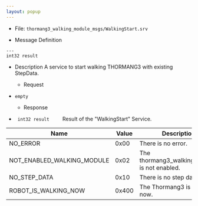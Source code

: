 ```yaml
---
layout: popup
---
```


- File: `thormang3_walking_module_msgs/WalkingStart.srv`

- Message Definition
 ```
 ---
 int32 result
 ```

- Description
A service to start walking THORMANG3 with existing StepData.

  - Request
* `empty`

  - Response
* ` int32 result`
&emsp;&emsp; Result of the "WalkingStart" Service.

| Name                       | Value | Description                                  |
|----------------------------|-------|----------------------------------------------|
| NO_ERROR                   | 0x00  | There is no error.                           |
| NOT_ENABLED_WALKING_MODULE | 0x02  | The thormang3_walking_module is not enabled. |
| NO_STEP_DATA               | 0x10  | There is no step data.                       |
| ROBOT_IS_WALKING_NOW       | 0x400 | The Thormang3 is walking now.                |



